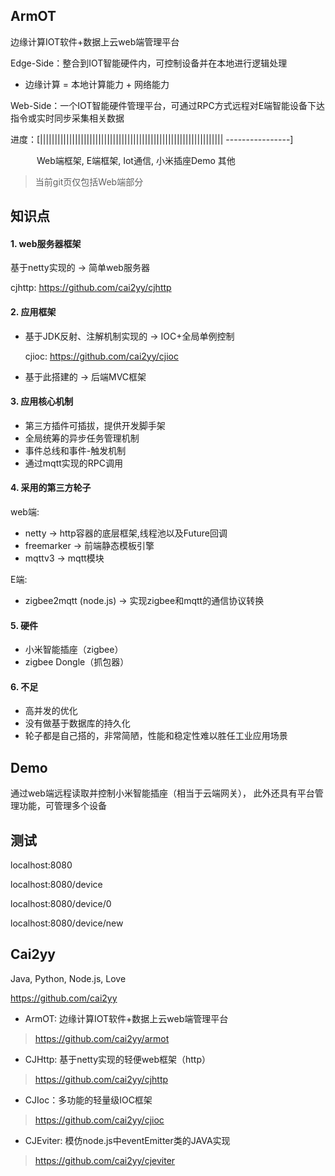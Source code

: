 ArmOT
---
边缘计算IOT软件+数据上云web端管理平台

Edge-Side：整合到IOT智能硬件内，可控制设备并在本地进行逻辑处理
- 边缘计算 = 本地计算能力 + 网络能力

Web-Side：一个IOT智能硬件管理平台，可通过RPC方式远程对E端智能设备下达指令或实时同步采集相关数据

进度：[|||||||||||||||||||||||||||||||||||||||||||||||||||||||||||||||
----------------] 

　　　Web端框架, E端框架, Iot通信, 小米插座Demo 其他
    
> 当前git页仅包括Web端部分

知识点
---
#### 1. web服务器框架
基于netty实现的 -> 简单web服务器

cjhttp: https://github.com/cai2yy/cjhttp

#### 2. 应用框架
- 基于JDK反射、注解机制实现的 -> IOC+全局单例控制

    cjioc: https://github.com/cai2yy/cjioc
- 基于此搭建的 -> 后端MVC框架

#### 3. 应用核心机制
- 第三方插件可插拔，提供开发脚手架
- 全局统筹的异步任务管理机制
- 事件总线和事件-触发机制
- 通过mqtt实现的RPC调用

#### 4. 采用的第三方轮子
web端:
- netty -> http容器的底层框架,线程池以及Future回调
- freemarker -> 前端静态模板引擎
- mqttv3 -> mqtt模块

E端:
- zigbee2mqtt (node.js) -> 实现zigbee和mqtt的通信协议转换

#### 5. 硬件
- 小米智能插座（zigbee）
- zigbee Dongle（抓包器）

#### 6. 不足
- 高并发的优化
- 没有做基于数据库的持久化
- 轮子都是自己搭的，非常简陋，性能和稳定性难以胜任工业应用场景

Demo
---
通过web端远程读取并控制小米智能插座（相当于云端网关）， 此外还具有平台管理功能，可管理多个设备

测试
---
localhost:8080

localhost:8080/device

localhost:8080/device/0

localhost:8080/device/new

Cai2yy
---
Java, Python, Node.js, Love 

https://github.com/cai2yy

- ArmOT: 边缘计算IOT软件+数据上云web端管理平台
> https://github.com/cai2yy/armot
- CJHttp: 基于netty实现的轻便web框架（http）
> https://github.com/cai2yy/cjhttp
- CJIoc：多功能的轻量级IOC框架
> https://github.com/cai2yy/cjioc
- CJEviter: 模仿node.js中eventEmitter类的JAVA实现
> https://github.com/cai2yy/cjeviter
